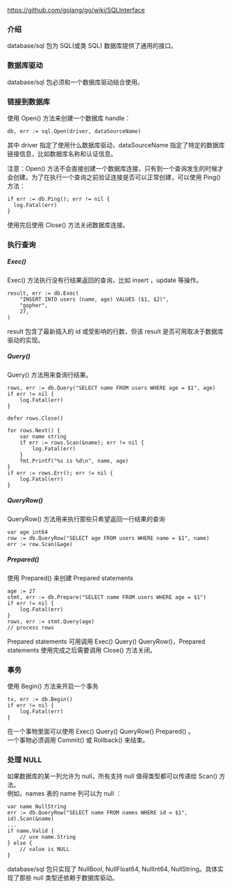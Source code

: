 https://github.com/golang/go/wiki/SQLInterface

### 介绍

database/sql 包为 SQL(或类 SQL) 数据库提供了通用的接口。  

### 数据库驱动

database/sql 包必须和一个数据库驱动结合使用。

### 链接到数据库

使用 Open() 方法来创建一个数据库 handle：

```
db, err := sql.Open(driver, dataSourceName)
```

其中 driver 指定了使用什么数据库驱动，dataSourceName 指定了特定的数据库链接信息，比如数据库名称和认证信息。  

注意：Open() 方法不会直接创建一个数据库连接，只有到一个查询发生的时候才会创建。为了在执行一个查询之前验证连接是否可以正常创建，可以使用 Ping() 方法：

```
if err := db.Ping(); err != nil {
  log.Fatal(err)
}
```

使用完后使用 Close() 方法关闭数据库连接。  

### 执行查询

##### Exec()

Exec() 方法执行没有行结果返回的查询，比如 insert ，update 等操作。  

```
result, err := db.Exec(
	"INSERT INTO users (name, age) VALUES ($1, $2)",
	"gopher",
	27,
)
```

result 包含了最新插入的 id 或受影响的行数，但该 result 是否可用取决于数据库驱动的实现。  

##### Query()

Query() 方法用来查询行结果。

```
rows, err := db.Query("SELECT name FROM users WHERE age = $1", age)
if err != nil {
	log.Fatal(err)
}

defer rows.Close()

for rows.Next() {
	var name string
	if err := rows.Scan(&name); err != nil {
		log.Fatal(err)
	}
	fmt.Printf("%s is %d\n", name, age)
}
if err := rows.Err(); err != nil {
	log.Fatal(err)
}
```

##### QueryRow()

QueryRow() 方法用来执行那些只希望返回一行结果的查询

```
var age int64
row := db.QueryRow("SELECT age FROM users WHERE name = $1", name)
err := row.Scan(&age)
```

##### Prepared()

使用 Prepared() 来创建 Prepared statements

```
age := 27
stmt, err := db.Prepare("SELECT name FROM users WHERE age = $1")
if err != nil {
	log.Fatal(err)
}
rows, err := stmt.Query(age)
// process rows
```

Prepared statements 可用调用 Exec() Query() QueryRow()，Prepared statements 使用完成之后需要调用 Close() 方法关闭。

### 事务

使用 Begin() 方法来开启一个事务

```
tx, err := db.Begin()
if err != nil {
	log.Fatal(err)
}
```

在一个事物里面可以使用 Exec() Query() QueryRow() Prepared() 。  
一个事物必须调用 Commit() 或 Rollback() 来结束。

### 处理 NULL

如果数据库的某一列允许为 null，所有支持 null 值得类型都可以传递给 Scan() 方法。  
例如，names 表的 name 列可以为 null ：

```
var name NullString
err := db.QueryRow("SELECT name FROM names WHERE id = $1", id).Scan(&name)
...
if name.Valid {
	// use name.String
} else {
	// value is NULL
}
```

database/sql 包只实现了 NullBool, NullFloat64, NullInt64, NullString。具体实现了那些 null 类型还依赖于数据库驱动。 
